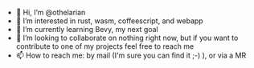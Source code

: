 - 👋 Hi, I’m @othelarian
- 👀 I’m interested in rust, wasm, coffeescript, and webapp
- 🌱 I’m currently learning Bevy, my next goal
- 💞️ I’m looking to collaborate on nothing right now, but if you want to contribute to one of my projects feel free to reach me
- 📫 How to reach me: by mail (I'm sure you can find it ;-) ), or via a MR

<!---
othelarian/othelarian is a ✨ special ✨ repository because its `README.md` (this file) appears on your GitHub profile.
You can click the Preview link to take a look at your changes.
--->
